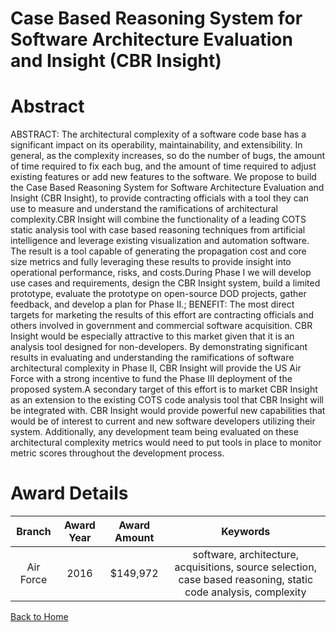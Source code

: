 
Case Based Reasoning System for Software Architecture Evaluation and Insight (CBR Insight)
==========================================================================================

# Abstract


ABSTRACT: The architectural complexity of a software code base has a significant impact on its operability, maintainability, and extensibility. In general, as the complexity increases, so do the number of bugs, the amount of time required to fix each bug, and the amount of time required to adjust existing features or add new features to the software. We propose to build the Case Based Reasoning System for Software Architecture Evaluation and Insight (CBR Insight), to provide contracting officials with a tool they can use to measure and understand the ramifications of architectural complexity.CBR Insight will combine the functionality of a leading COTS static analysis tool with case based reasoning techniques from artificial intelligence and leverage existing visualization and automation software. The result is a tool capable of generating the propagation cost and core size metrics and fully leveraging these results to provide insight into operational performance, risks, and costs.During Phase I we will develop use cases and requirements, design the CBR Insight system, build a limited prototype, evaluate the prototype on open-source DOD projects, gather feedback, and develop a plan for Phase II.; BENEFIT: The most direct targets for marketing the results of this effort are contracting officials and others involved in government and commercial software acquisition. CBR Insight would be especially attractive to this market given that it is an analysis tool designed for non-developers. By demonstrating significant results in evaluating and understanding the ramifications of software architectural complexity in Phase II, CBR Insight will provide the US Air Force with a strong incentive to fund the Phase III deployment of the proposed system.A secondary target of this effort is to market CBR Insight as an extension to the existing COTS code analysis tool that CBR Insight will be integrated with. CBR Insight would provide powerful new capabilities that would be of interest to current and new software developers utilizing their system. Additionally, any development team being evaluated on these architectural complexity metrics would need to put tools in place to monitor metric scores throughout the development process.  

# Award Details

|Branch|Award Year|Award Amount|Keywords|
| :---: | :---: | :---: | :---: |
|Air Force|2016|$149,972|software, architecture, acquisitions, source selection, case based reasoning, static code analysis, complexity|
  
  


[Back to Home](https://github.com/chrischow/dod_sbir_awards/DJ/#1370)